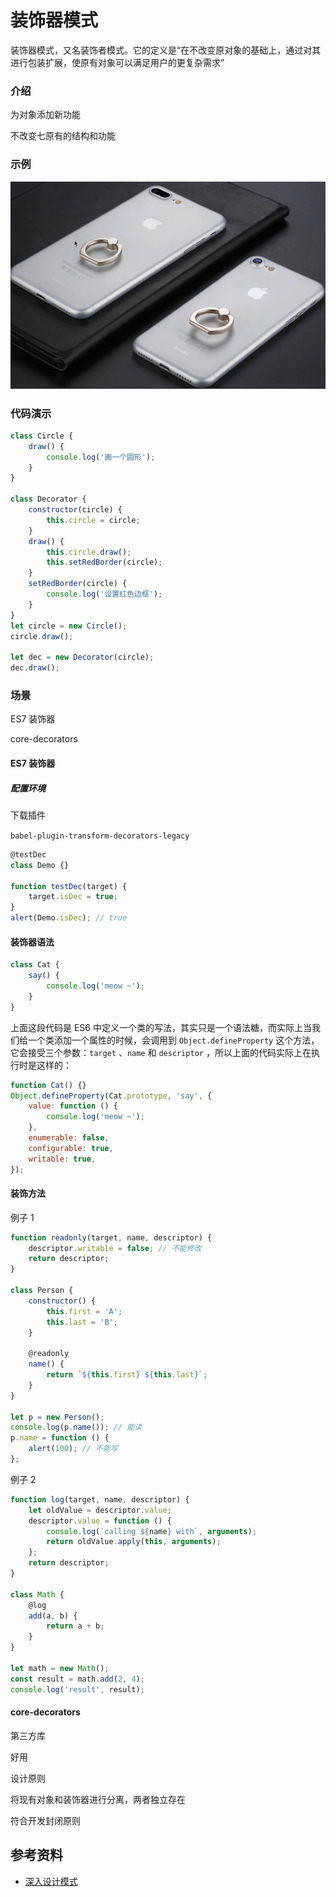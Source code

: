 # 装饰器模式

装饰器模式，又名装饰者模式。它的定义是“在不改变原对象的基础上，通过对其进行包装扩展，使原有对象可以满足用户的更复杂需求”

### 介绍

为对象添加新功能

不改变七原有的结构和功能

### 示例

![装饰器示例](../.vuepress/public/images/DesignPattern/装饰器示例.png)

### 代码演示

```javascript
class Circle {
    draw() {
        console.log('画一个圆形');
    }
}

class Decorator {
    constructor(circle) {
        this.circle = circle;
    }
    draw() {
        this.circle.draw();
        this.setRedBorder(circle);
    }
    setRedBorder(circle) {
        console.log('设置红色边框');
    }
}
let circle = new Circle();
circle.draw();

let dec = new Decorator(circle);
dec.draw();
```

### 场景

ES7 装饰器

core-decorators

#### ES7 装饰器

##### 配置环境

下载插件

`babel-plugin-transform-decorators-legacy`

```javascript
@testDec
class Demo {}

function testDec(target) {
    target.isDec = true;
}
alert(Demo.isDec); // true
```

#### 装饰器语法

```javascript
class Cat {
    say() {
        console.log('meow ~');
    }
}
```

上面这段代码是 ES6 中定义一个类的写法，其实只是一个语法糖，而实际上当我们给一个类添加一个属性的时候，会调用到 `Object.defineProperty` 这个方法，它会接受三个参数：`target` 、`name` 和 `descriptor` ，所以上面的代码实际上在执行时是这样的：

```javascript
function Cat() {}
Object.defineProperty(Cat.prototype, 'say', {
    value: function () {
        console.log('meow ~');
    },
    enumerable: false,
    configurable: true,
    writable: true,
});
```

#### 装饰方法

例子 1

```javascript
function readonly(target, name, descriptor) {
    descriptor.writable = false; // 不能修改
    return descriptor;
}

class Person {
    constructor() {
        this.first = 'A';
        this.last = 'B';
    }

    @readonly
    name() {
        return `${this.first} ${this.last}`;
    }
}

let p = new Person();
console.log(p.name()); // 能读
p.name = function () {
    alert(100); // 不能写
};
```

例子 2

```javascript
function log(target, name, descriptor) {
    let oldValue = descriptor.value;
    descriptor.value = function () {
        console.log(`calling ${name} with`, arguments);
        return oldValue.apply(this, arguments);
    };
    return descriptor;
}

class Math {
    @log
    add(a, b) {
        return a + b;
    }
}

let math = new Math();
const result = math.add(2, 4);
console.log('result', result);
```

#### core-decorators

第三方库

好用

设计原则

将现有对象和装饰器进行分离，两者独立存在

符合开发封闭原则

## 参考资料

-   [深入设计模式](https://refactoringguru.cn/design-patterns/singleton)
